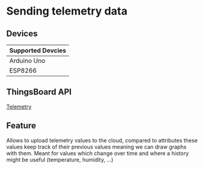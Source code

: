 # Sending telemetry data

## Devices
| Supported Devcies |
|-------------------|
|  Arduino Uno      |
|  ESP8266          |

## ThingsBoard API
[Telemetry](https://thingsboard.io/docs/user-guide/telemetry/)

## Feature
Allows to upload telemetry values to the cloud, compared to attributes
these values keep track of their previous values meaning we can draw graphs with them.
Meant for values which change over time and where a history might be useful (temperature, humidity, ...)
